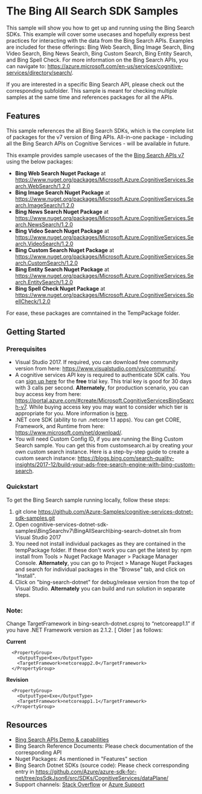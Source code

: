 

# The Bing All Search SDK Samples

This sample will show you how to get up and running using the Bing Search SDKs. This example will cover some usecases and hopefully express best practices for interacting with the data from the Bing Search APIs. Examples are included for these offerings: Bing Web Search, Bing Image Search, Bing Video Search, Bing News Search, Bing Custom Search, Bing Entity Search, and Bing Spell Check. For more information on the Bing Search APIs, you can navigate to: https://azure.microsoft.com/en-us/services/cognitive-services/directory/search/. 

If you are interested in a specific Bing Search API, please check out the corresponding subfolder. This sample is meant for checking multiple samples at the same time and references packages for all the APIs.

## Features

This sample references the all Bing Search SDKs, which is the complete list of packages for the v7 version of Bing APIs. All-in-one package - including all the Bing Search APIs on Cognitive Services - will be available in future.

This example provides sample usecases of the the [Bing Search APIs v7](https://azure.microsoft.com/en-us/services/cognitive-services/directory/search/) using the below packages:

* **Bing Web Search Nuget Package** at https://www.nuget.org/packages/Microsoft.Azure.CognitiveServices.Search.WebSearch/1.2.0
* **Bing Image Search Nuget Package** at https://www.nuget.org/packages/Microsoft.Azure.CognitiveServices.Search.ImageSearch/1.2.0
* **Bing News Search Nuget Package** at https://www.nuget.org/packages/Microsoft.Azure.CognitiveServices.Search.NewsSearch/1.2.0
* **Bing Video Search Nuget Package** at https://www.nuget.org/packages/Microsoft.Azure.CognitiveServices.Search.VideoSearch/1.2.0
* **Bing Custom Search Nuget Package** at https://www.nuget.org/packages/Microsoft.Azure.CognitiveServices.Search.CustomSearch/1.2.0
* **Bing Entity Search Nuget Package** at https://www.nuget.org/packages/Microsoft.Azure.CognitiveServices.Search.EntitySearch/1.2.0
* **Bing Spell Check Nuget Package** at https://www.nuget.org/packages/Microsoft.Azure.CognitiveServices.SpellCheck/1.2.0

For ease, these packages are comntained in the TempPackage folder. 

## Getting Started

### Prerequisites

- Visual Studio 2017. If required, you can download free community version from here: https://www.visualstudio.com/vs/community/.
- A cognitive services API key is required to authenticate SDK calls. You can [sign up here](https://azure.microsoft.com/en-us/try/cognitive-services/?api=bing-web-search-api) for the **free** trial key. This trial key is good for 30 days with 3 calls per second. **Alternately**, for production scenario, you can buy access key from here: https://portal.azure.com/#create/Microsoft.CognitiveServicesBingSearch-v7. While buying access key you may want to consider which tier is appropriate for you. More information is [here](https://azure.microsoft.com/en-us/pricing/details/cognitive-services/search-api/web/). 
- .NET core SDK (ability to run .netcore 1.1 apps). You can get CORE, Framework, and Runtime from here: https://www.microsoft.com/net/download/. 
- You will need Custom Config ID, if you are running the Bing Custom Search sample. You can get this from customsearch.ai by creating your own custom search instance. Here is a step-by-step guide to create a custom search instance: https://blogs.bing.com/search-quality-insights/2017-12/build-your-ads-free-search-engine-with-bing-custom-search.

### Quickstart

To get the Bing Search sample running locally, follow these steps:

1. git clone https://github.com/Azure-Samples/cognitive-services-dotnet-sdk-samples.git
2. Open cognitive-services-dotnet-sdk-samples\BingSearchv7\BingAllSearch\bing-search-dotnet.sln from Visual Studio 2017
3. You need not install individual packages as they are contained in the tempPackage folder. If these don't work you can get the latest by: npm install <packages as mentioned above in Features section> from Tools > Nuget Package Manager > Package Manager Console. **Alternately**, you can go to Project > Manage Nuget Packages and search for individual packages in the "Browse" tab, and click on "Install". 
4. Click on "bing-search-dotnet" for debug/release version from the top of Visual Studio. **Alternately** you can build and run solution in separate steps.

### Note: 
Change TargetFramework in bing-search-dotnet.csproj to “netcoreapp1.1” if you have .NET Framework version as 2.1.2. [ Older ] as follows:

**Current**
````  
  <PropertyGroup>
    <OutputType>Exe</OutputType>
    <TargetFramework>netcoreapp2.0</TargetFramework>
  </PropertyGroup>
````
**Revision**
````
  <PropertyGroup>
    <OutputType>Exe</OutputType>
    <TargetFramework>netcoreapp1.1</TargetFramework>
  </PropertyGroup>
````

## Resources
- [Bing Search APIs Demo & capabilities](https://azure.microsoft.com/en-us/services/cognitive-services/directory/search/)
- Bing Search Reference Documents: Please check documentation of the corresponding API
- Nuget Packages: As mentioned in "Features" section
- Bing Search Dotnet SDKs (source code): Please check corresponding entry in https://github.com/Azure/azure-sdk-for-net/tree/psSdkJson6/src/SDKs/CognitiveServices/dataPlane/ 
- Support channels: [Stack Overflow](https://stackoverflow.com/questions/tagged/bing-search) or [Azure Support](https://azure.microsoft.com/en-us/support/options/)
